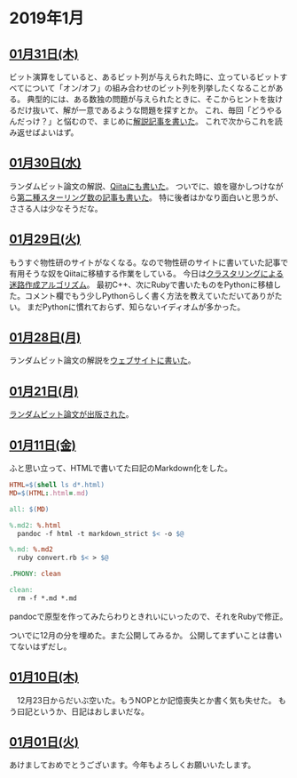# 2019年1月

## [01月31日(木)](#31) <a id="31"></a>

ビット演算をしていると、あるビット列が与えられた時に、立っているビットすべてについて「オン/オフ」の組み合わせのビット列を列挙したくなることがある。
典型的には、ある数独の問題が与えられたときに、そこからヒントを抜けるだけ抜いて、解が一意であるような問題を探すとか。
これ、毎回「どうやるんだっけ？」と悩むので、まじめに[解説記事を書いた](https://qiita.com/kaityo256/items/6454a687705d6bb346bb)。
これで次からこれを読み返せばよいはず。

## [01月30日(水)](#30) <a id="30"></a>

ランダムビット論文の解説、[Qiitaにも書いた](https://qiita.com/kaityo256/items/99efbe7ae9786d0f4351)。
ついでに、娘を寝かしつけながら[第二種スターリング数の記事も書いた](https://qiita.com/kaityo256/items/6454a687705d6bb346bb)。
特に後者はかなり面白いと思うが、ささる人は少なそうだな。

## [01月29日(火)](#29) <a id="29"></a>

もうすぐ物性研のサイトがなくなる。なので物性研のサイトに書いていた記事で有用そうな奴をQiitaに移植する作業をしている。
今日は[クラスタリングによる迷路作成アルゴリズム](https://qiita.com/kaityo256/items/b2e504c100f4274deb42)。
最初C++、次にRubyで書いたものをPythonに移植した。コメント欄でもう少しPythonらしく書く方法を教えていただいてありがたい。
まだPythonに慣れておらず、知らないイディオムが多かった。

## [01月28日(月)](#28) <a id="28"></a>

ランダムビット論文の解説を[ウェブサイトに書いた](https://kawashima.issp.u-tokyo.ac.jp/blog/fast-algorithm-for-generating-random-bit-strings/)。

## [01月21日(月)](#21) <a id="21"></a>

[ランダムビット論文が出版された](https://doi.org/10.7566/JPSJ.88.024004)。

## [01月11日(金)](#11) <a id="11"></a>

ふと思い立って、HTMLで書いてた曰記のMarkdown化をした。

```mk
HTML=$(shell ls d*.html)
MD=$(HTML:.html=.md)

all: $(MD)

%.md2: %.html
  pandoc -f html -t markdown_strict $< -o $@

%.md: %.md2
  ruby convert.rb $< > $@

.PHONY: clean

clean:
  rm -f *.md *.md
```

pandocで原型を作ってみたらわりときれいにいったので、それをRubyで修正。

ついでに12月の分を埋めた。また公開してみるか。
公開してまずいことは書いてないはずだし。

## [01月10日(木)](#10) <a id="10"></a>

　12月23日からだいぶ空いた。もうNOPとか記憶喪失とか書く気も失せた。
もう曰記というか、日記はおしまいだな。

## [01月01日(火)](#01) <a id="01"></a>

あけましておめでとうございます。今年もよろしくお願いいたします。
